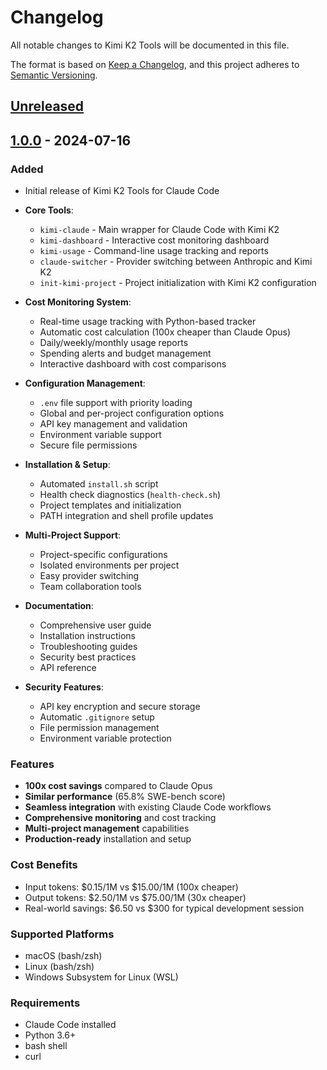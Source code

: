 # Changelog

All notable changes to Kimi K2 Tools will be documented in this file.

The format is based on [Keep a Changelog](https://keepachangelog.com/en/1.0.0/),
and this project adheres to [Semantic Versioning](https://semver.org/spec/v2.0.0.html).

## [Unreleased]

## [1.0.0] - 2024-07-16

### Added
- Initial release of Kimi K2 Tools for Claude Code
- **Core Tools**:
  - `kimi-claude` - Main wrapper for Claude Code with Kimi K2
  - `kimi-dashboard` - Interactive cost monitoring dashboard
  - `kimi-usage` - Command-line usage tracking and reports
  - `claude-switcher` - Provider switching between Anthropic and Kimi K2
  - `init-kimi-project` - Project initialization with Kimi K2 configuration

- **Cost Monitoring System**:
  - Real-time usage tracking with Python-based tracker
  - Automatic cost calculation (100x cheaper than Claude Opus)
  - Daily/weekly/monthly usage reports
  - Spending alerts and budget management
  - Interactive dashboard with cost comparisons

- **Configuration Management**:
  - `.env` file support with priority loading
  - Global and per-project configuration options
  - API key management and validation
  - Environment variable support
  - Secure file permissions

- **Installation & Setup**:
  - Automated `install.sh` script
  - Health check diagnostics (`health-check.sh`)
  - Project templates and initialization
  - PATH integration and shell profile updates

- **Multi-Project Support**:
  - Project-specific configurations
  - Isolated environments per project
  - Easy provider switching
  - Team collaboration tools

- **Documentation**:
  - Comprehensive user guide
  - Installation instructions
  - Troubleshooting guides
  - Security best practices
  - API reference

- **Security Features**:
  - API key encryption and secure storage
  - Automatic `.gitignore` setup
  - File permission management
  - Environment variable protection

### Features
- **100x cost savings** compared to Claude Opus
- **Similar performance** (65.8% SWE-bench score)
- **Seamless integration** with existing Claude Code workflows
- **Comprehensive monitoring** and cost tracking
- **Multi-project management** capabilities
- **Production-ready** installation and setup

### Cost Benefits
- Input tokens: $0.15/1M vs $15.00/1M (100x cheaper)
- Output tokens: $2.50/1M vs $75.00/1M (30x cheaper)
- Real-world savings: $6.50 vs $300 for typical development session

### Supported Platforms
- macOS (bash/zsh)
- Linux (bash/zsh)
- Windows Subsystem for Linux (WSL)

### Requirements
- Claude Code installed
- Python 3.6+
- bash shell
- curl

[Unreleased]: https://github.com/riceowls256/kimi-k2-tools/compare/v1.0.0...HEAD
[1.0.0]: https://github.com/riceowls256/kimi-k2-tools/releases/tag/v1.0.0